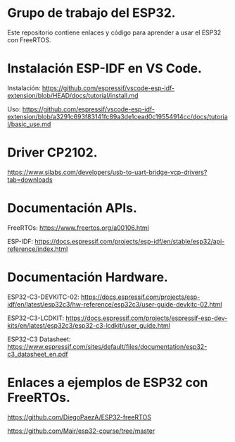 # Grupo de trabajo del ESP32.
Este repositorio contiene enlaces y código para aprender a usar el ESP32 con FreeRTOS.

# Instalación ESP-IDF en VS Code.
Instalación: https://github.com/espressif/vscode-esp-idf-extension/blob/HEAD/docs/tutorial/install.md

Uso: https://github.com/espressif/vscode-esp-idf-extension/blob/a3291c693f83141fc89a3de1cead0c19554914cc/docs/tutorial/basic_use.md

# Driver CP2102.
https://www.silabs.com/developers/usb-to-uart-bridge-vcp-drivers?tab=downloads

# Documentación APIs.
FreeRTOs: https://www.freertos.org/a00106.html

ESP-IDF: https://docs.espressif.com/projects/esp-idf/en/stable/esp32/api-reference/index.html

# Documentación Hardware.
ESP32-C3-DEVKITC-02: https://docs.espressif.com/projects/esp-idf/en/latest/esp32c3/hw-reference/esp32c3/user-guide-devkitc-02.html

ESP32-C3-LCDKIT: https://docs.espressif.com/projects/espressif-esp-dev-kits/en/latest/esp32c3/esp32-c3-lcdkit/user_guide.html

ESP32-C3 Datasheet: https://www.espressif.com/sites/default/files/documentation/esp32-c3_datasheet_en.pdf

# Enlaces a ejemplos de ESP32 con FreeRTOs.
https://github.com/DiegoPaezA/ESP32-freeRTOS

https://github.com/Mair/esp32-course/tree/master






